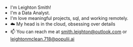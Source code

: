 - I'm Leighton Smith!
- I'm a Data Analyst. 
- I'm love meaningful projects, sql, and working remotely. 
- :cloud: My head is in the cloud, obsessing over details 
- 📫 You can reach me at smith.leighton@outlook.com or leightonmclean.718@populii.ai 

<!---
leighton-smith/leighton-smith is a ✨ special ✨ repository because its `README.md` (this file) appears on your GitHub profile.
You can click the Preview link to take a look at your changes.
--->
